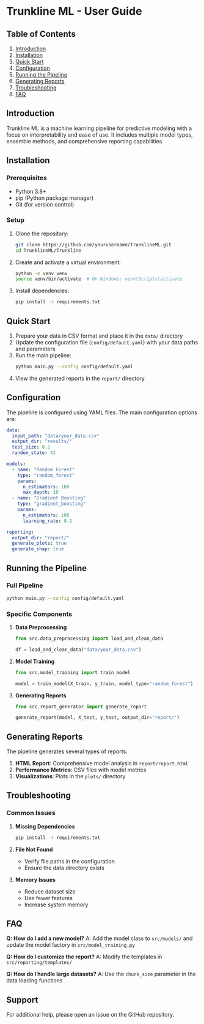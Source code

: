 # Trunkline ML - User Guide

## Table of Contents
1. [Introduction](#introduction)
2. [Installation](#installation)
3. [Quick Start](#quick-start)
4. [Configuration](#configuration)
5. [Running the Pipeline](#running-the-pipeline)
6. [Generating Reports](#generating-reports)
7. [Troubleshooting](#troubleshooting)
8. [FAQ](#faq)

## Introduction

Trunkline ML is a machine learning pipeline for predictive modeling with a focus on interpretability and ease of use. It includes multiple model types, ensemble methods, and comprehensive reporting capabilities.

## Installation

### Prerequisites
- Python 3.8+
- pip (Python package manager)
- Git (for version control)

### Setup

1. Clone the repository:
   ```bash
   git clone https://github.com/yourusername/TrunklineML.git
   cd TrunklineML/Trunkline
   ```

2. Create and activate a virtual environment:
   ```bash
   python -m venv venv
   source venv/bin/activate  # On Windows: venv\Scripts\activate
   ```

3. Install dependencies:
   ```bash
   pip install -r requirements.txt
   ```

## Quick Start

1. Prepare your data in CSV format and place it in the `data/` directory
2. Update the configuration file (`config/default.yaml`) with your data paths and parameters
3. Run the main pipeline:
   ```bash
   python main.py --config config/default.yaml
   ```
4. View the generated reports in the `report/` directory

## Configuration

The pipeline is configured using YAML files. The main configuration options are:

```yaml
data:
  input_path: "data/your_data.csv"
  output_dir: "results/"
  test_size: 0.2
  random_state: 42

models:
  - name: "Random Forest"
    type: "random_forest"
    params:
      n_estimators: 100
      max_depth: 10
  - name: "Gradient Boosting"
    type: "gradient_boosting"
    params:
      n_estimators: 100
      learning_rate: 0.1

reporting:
  output_dir: "report/"
  generate_plots: true
  generate_shap: true
```

## Running the Pipeline

### Full Pipeline
```bash
python main.py --config config/default.yaml
```

### Specific Components

1. **Data Preprocessing**
   ```python
   from src.data_preprocessing import load_and_clean_data
   
   df = load_and_clean_data("data/your_data.csv")
   ```

2. **Model Training**
   ```python
   from src.model_training import train_model
   
   model = train_model(X_train, y_train, model_type="random_forest")
   ```

3. **Generating Reports**
   ```python
   from src.report_generator import generate_report
   
   generate_report(model, X_test, y_test, output_dir="report/")
   ```

## Generating Reports

The pipeline generates several types of reports:

1. **HTML Report**: Comprehensive model analysis in `report/report.html`
2. **Performance Metrics**: CSV files with model metrics
3. **Visualizations**: Plots in the `plots/` directory

## Troubleshooting

### Common Issues

1. **Missing Dependencies**
   ```bash
   pip install -r requirements.txt
   ```

2. **File Not Found**
   - Verify file paths in the configuration
   - Ensure the data directory exists

3. **Memory Issues**
   - Reduce dataset size
   - Use fewer features
   - Increase system memory

## FAQ

**Q: How do I add a new model?**
A: Add the model class to `src/models/` and update the model factory in `src/model_training.py`

**Q: How do I customize the report?**
A: Modify the templates in `src/reporting/templates/`

**Q: How do I handle large datasets?**
A: Use the `chunk_size` parameter in the data loading functions

## Support

For additional help, please open an issue on the GitHub repository.